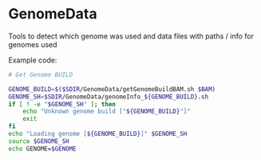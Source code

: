 # GenomeData
Tools to detect which genome was used and data files with paths / info for genomes used

Example code:
```bash
# Get Genome BUILD

GENOME_BUILD=$($SDIR/GenomeData/getGenomeBuildBAM.sh $BAM)
GENOME_SH=$SDIR/GenomeData/genomeInfo_${GENOME_BUILD}.sh
if [ ! -e "$GENOME_SH" ]; then
    echo "Unknown genome build ["${GENOME_BUILD}"]"
    exit
fi
echo "Loading genome [${GENOME_BUILD}]" $GENOME_SH
source $GENOME_SH
echo GENOME=$GENOME
```

